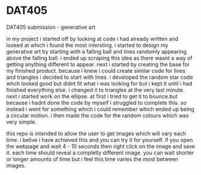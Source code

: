 # DAT405
DAT405 submission - generative art

<p>in my project i started off by looking at code i had already written and looked at which i found the most intersting.
i started to design my generative art by starting with a falling ball and lines randomly appearing above the falling ball. i ended up scraping this idea as there wasnt a way of getting anything different to appear.
next i started by creating the base for my finished product. because i knew i could create similar code for lines and triangles i decided to start with lines. i developed the random star code whch looked good but didnt fit what i was looking for but i kept it until i had finished everything else. i changed it to triangles at the very last minute. next i started work on the ellipse. at first i tried to get it to bounce.but because i hadnt done the code by myself i struggled to complete this. so instead i went for something which i could remember which ended up being a circular motion. i then made the code for the random colours which was very simple.</p>

<p>this repo is intended to allow the user to get images which will vary each time. i belive i have achieved this and you can try it for yourself. if you open the webpage and wait 4 - 10 seconds then right click on the image and save it. each time should reveal a completly different image. you can wait shorter or longer amounts of time but i feel this time varies the most between images.</p>

